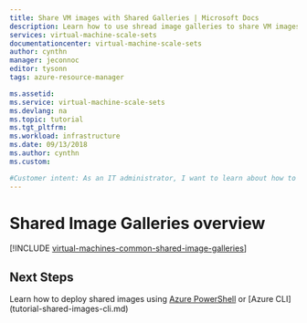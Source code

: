 ```yaml
---
title: Share VM images with Shared Galleries | Microsoft Docs
description: Learn how to use shread image galleries to share VM images across your organization.
services: virtual-machine-scale-sets
documentationcenter: virtual-machine-scale-sets
author: cynthn
manager: jeconnoc
editor: tysonn
tags: azure-resource-manager

ms.assetid: 
ms.service: virtual-machine-scale-sets
ms.devlang: na
ms.topic: tutorial
ms.tgt_pltfrm:
ms.workload: infrastructure
ms.date: 09/13/2018
ms.author: cynthn
ms.custom: 

#Customer intent: As an IT administrator, I want to learn about how to create shared VM images to minimize the number of post-deployment configuration tasks.
---
```




# Shared Image Galleries overview


[!INCLUDE [virtual-machines-common-shared-image-galleries](../../../includes/virtual-machines-common-shared-image-galleries.md)]


## Next Steps

Learn how to deploy shared images using [Azure PowerShell](tutorial-shared-images-ps.md) or [Azure CLI] (tutorial-shared-images-cli.md)
